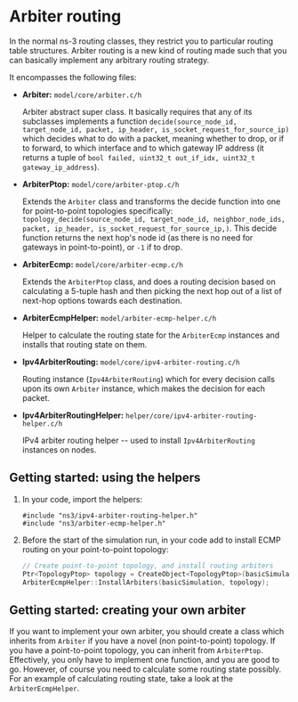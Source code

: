 # Arbiter routing

In the normal ns-3 routing classes, they restrict you to particular routing table structures. Arbiter routing is a new kind of routing made such that you can basically implement any arbitrary routing strategy.

It encompasses the following files:

* **Arbiter:** `model/core/arbiter.c/h`

  Arbiter abstract super class. It basically requires that any of its subclasses
  implements a function
  `decide(source_node_id, target_node_id, packet, ip_header, is_socket_request_for_source_ip)`
  which decides what to do with a packet, meaning whether to drop, or if to forward,
  to which interface and to which gateway IP address (it returns a tuple of 
  `bool failed, uint32_t out_if_idx, uint32_t gateway_ip_address`).
  
* **ArbiterPtop:** `model/core/arbiter-ptop.c/h`

   Extends the `Arbiter` class and transforms the decide function into one for point-to-point
   topologies specifically: 
   `topology_decide(source_node_id, target_node_id, neighbor_node_ids, packet, ip_header, is_socket_request_for_source_ip,)`.
   This decide function returns the next hop's node id (as there is no need for gateways in
   point-to-point), or `-1` if to drop.
   
* **ArbiterEcmp:** `model/core/arbiter-ecmp.c/h`

  Extends the `ArbiterPtop` class, and does a routing decision based on calculating a
  5-tuple hash and then picking the next hop out of a list of next-hop options towards
  each destination.
   
* **ArbiterEcmpHelper:** `model/arbiter-ecmp-helper.c/h`

  Helper to calculate the routing state for the `ArbiterEcmp` instances and installs
  that routing state on them.
   
* **Ipv4ArbiterRouting:** `model/core/ipv4-arbiter-routing.c/h`

  Routing instance (`Ipv4ArbiterRouting`) which for every decision calls upon its own
  `Arbiter` instance, which makes the decision for each packet.
  
* **Ipv4ArbiterRoutingHelper:** `helper/core/ipv4-arbiter-routing-helper.c/h`

   IPv4 arbiter routing helper -- used to install `Ipv4ArbiterRouting` instances on nodes.


## Getting started: using the helpers

1. In your code, import the helpers:

   ```
   #include "ns3/ipv4-arbiter-routing-helper.h"
   #include "ns3/arbiter-ecmp-helper.h"
   ```

2. Before the start of the simulation run, in your code add to install ECMP routing
   on your point-to-point topology:

    ```c++
    // Create point-to-point topology, and install routing arbiters
    Ptr<TopologyPtop> topology = CreateObject<TopologyPtop>(basicSimulation);
    ArbiterEcmpHelper::InstallArbiters(basicSimulation, topology);
   ```


## Getting started: creating your own arbiter

If you want to implement your own arbiter, you should create a class which inherits 
from `Arbiter` if you have a novel (non point-to-point) topology. If you have a 
point-to-point topology, you can inherit from `ArbiterPtop`. Effectively, you 
only have to implement one function, and you are good to go. However, of course 
you need to calculate some routing state possibly. For an example of calculating 
routing state, take a look at the `ArbiterEcmpHelper`.

